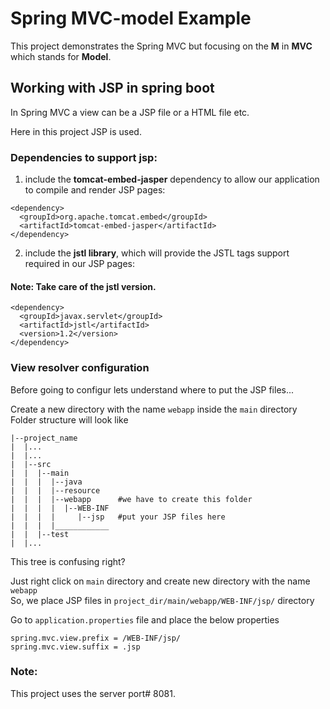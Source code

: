 # Spring MVC-model Example

This project demonstrates the Spring MVC but focusing on the <b>M</b> in <b>MVC</b> which stands for <b>Model</b>.
<br>

## Working with JSP in spring boot
In Spring MVC a view can be a JSP file or a HTML file etc.

Here in this project JSP is used.

### Dependencies to support jsp:
1. include the <b>tomcat-embed-jasper</b> dependency to allow our application to compile and render JSP pages:
```
<dependency>
  <groupId>org.apache.tomcat.embed</groupId>
  <artifactId>tomcat-embed-jasper</artifactId>
</dependency>
```
2. include the <b>jstl library</b>, which will provide the JSTL tags support required in our JSP pages:
#### Note: Take care of the jstl version.
```
<dependency>
  <groupId>javax.servlet</groupId>
  <artifactId>jstl</artifactId>
  <version>1.2</version>
</dependency>
```
### View resolver configuration
Before going to configur lets understand where to put the JSP files...

Create a new directory with the name ```webapp``` inside the ```main``` directory
Folder structure will look like
```
|--project_name
|  |...
|  |...
|  |--src
|  |  |--main
|  |  |  |--java
|  |  |  |--resource
|  |  |  |--webapp      #we have to create this folder
|  |  |  |  |--WEB-INF
|  |  |  |     |--jsp   #put your JSP files here
|  |  |  |____________
|  |  |--test
|  |...
```
This tree is confusing right?

Just right click on ```main``` directory and create new directory with the name ```webapp```<br>
So, we place JSP files in ```project_dir/main/webapp/WEB-INF/jsp/``` directory

Go to ```application.properties``` file and place the below properties
```
spring.mvc.view.prefix = /WEB-INF/jsp/
spring.mvc.view.suffix = .jsp
```
### Note:
This project uses the server port# 8081.
